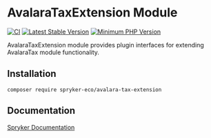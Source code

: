 # AvalaraTaxExtension Module
[![CI](https://github.com/spryker-eco/avalara-tax-extension/actions/workflows/ci.yml/badge.svg)](https://github.com/spryker-eco/avalara-tax-extension/actions/workflows/ci.yml)
[![Latest Stable Version](https://poser.pugx.org/spryker-eco/avalara-tax-extension/v/stable.svg)](https://packagist.org/packages/spryker-eco/avalara-tax-extension)
[![Minimum PHP Version](https://img.shields.io/badge/php-%3E%3D%207.4-8892BF.svg)](https://php.net/)

AvalaraTaxExtension module provides plugin interfaces for extending AvalaraTax module functionality.

## Installation

```
composer require spryker-eco/avalara-tax-extension
```

## Documentation

[Spryker Documentation](https://academy.spryker.com/developing_with_spryker/module_guide/modules.html)
